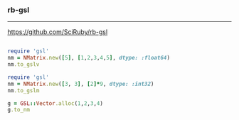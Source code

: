 ### rb-gsl
---
https://github.com/SciRuby/rb-gsl


```

```

```ruby
require 'gsl'
nm = NMatrix.new([5], [1,2,3,4,5], dtype: :float64)
nm.to_gslv

require 'gsl'
nm = NMatrix.new([3, 3], [2]*9, dtype: :int32)
nm.to_gslm

g = GSL::Vector.alloc(1,2,3,4)
g.to_nm
```

```

```


